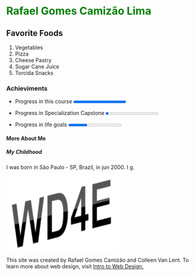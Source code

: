 <!DOCTYPE html>
<html>
 <head>
</head>
<body>
 
<h1 style="color:#008000">Rafael Gomes Camizão Lima</h1>

<section><b><h2>Favorite Foods</h2></b>
<ol>
<li>Vegetables</li>
<li>Pizza</li>
<li>Cheese Pastry</li>
<li>Sugar Cane Juice</li>
<li>Torcida Snacks</li>
</ol></section>
<h3>Achieviments</h3><section><ul>
<li><p>Progress in this course  <progress value="100" max="100"></p></li>
<li><p>Progress in Specialization Capstone  <progress value="5" max="100"></p></li>
<li><p>Progress in life goals  <progress value="35" max="100"></p></li></ul></section>
 <div></div>
 <h4>More About Me</h4> 
<section><h5>My Childhood</h5>
<p>I was born in São Paulo - SP, Brazil, in jun 2000. I g.</p></section>

<footer>
<img src="newlogo.png" alt="New Logo" width="300" height="200">
<p>This site was created by Rafael Gomes Camizão and Colleen Van Lent. To learn more about web design, visit <a href=https://www.coursera.org/courses>Intro to Web Design.</a></p>
</footer>
  
</body>
</html>


